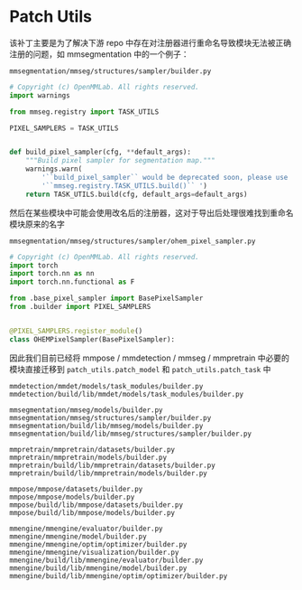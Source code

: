 # Patch Utils

该补丁主要是为了解决下游 repo 中存在对注册器进行重命名导致模块无法被正确注册的问题，如 mmsegmentation 中的一个例子：

`mmsegmentation/mmseg/structures/sampler/builder.py`
```python
# Copyright (c) OpenMMLab. All rights reserved.
import warnings

from mmseg.registry import TASK_UTILS

PIXEL_SAMPLERS = TASK_UTILS


def build_pixel_sampler(cfg, **default_args):
    """Build pixel sampler for segmentation map."""
    warnings.warn(
        '``build_pixel_sampler`` would be deprecated soon, please use '
        '``mmseg.registry.TASK_UTILS.build()`` ')
    return TASK_UTILS.build(cfg, default_args=default_args)

```
然后在某些模块中可能会使用改名后的注册器，这对于导出后处理很难找到重命名模块原来的名字

`mmsegmentation/mmseg/structures/sampler/ohem_pixel_sampler.py`
```python
# Copyright (c) OpenMMLab. All rights reserved.
import torch
import torch.nn as nn
import torch.nn.functional as F

from .base_pixel_sampler import BasePixelSampler
from .builder import PIXEL_SAMPLERS


@PIXEL_SAMPLERS.register_module()
class OHEMPixelSampler(BasePixelSampler):
```

因此我们目前已经将 mmpose / mmdetection / mmseg / mmpretrain 中必要的模块直接迁移到 `patch_utils.patch_model` 和 `patch_utils.patch_task` 中
```
mmdetection/mmdet/models/task_modules/builder.py
mmdetection/build/lib/mmdet/models/task_modules/builder.py

mmsegmentation/mmseg/models/builder.py
mmsegmentation/mmseg/structures/sampler/builder.py
mmsegmentation/build/lib/mmseg/models/builder.py
mmsegmentation/build/lib/mmseg/structures/sampler/builder.py

mmpretrain/mmpretrain/datasets/builder.py
mmpretrain/mmpretrain/models/builder.py
mmpretrain/build/lib/mmpretrain/datasets/builder.py
mmpretrain/build/lib/mmpretrain/models/builder.py

mmpose/mmpose/datasets/builder.py
mmpose/mmpose/models/builder.py
mmpose/build/lib/mmpose/datasets/builder.py
mmpose/build/lib/mmpose/models/builder.py

mmengine/mmengine/evaluator/builder.py
mmengine/mmengine/model/builder.py
mmengine/mmengine/optim/optimizer/builder.py
mmengine/mmengine/visualization/builder.py
mmengine/build/lib/mmengine/evaluator/builder.py
mmengine/build/lib/mmengine/model/builder.py
mmengine/build/lib/mmengine/optim/optimizer/builder.py

```
